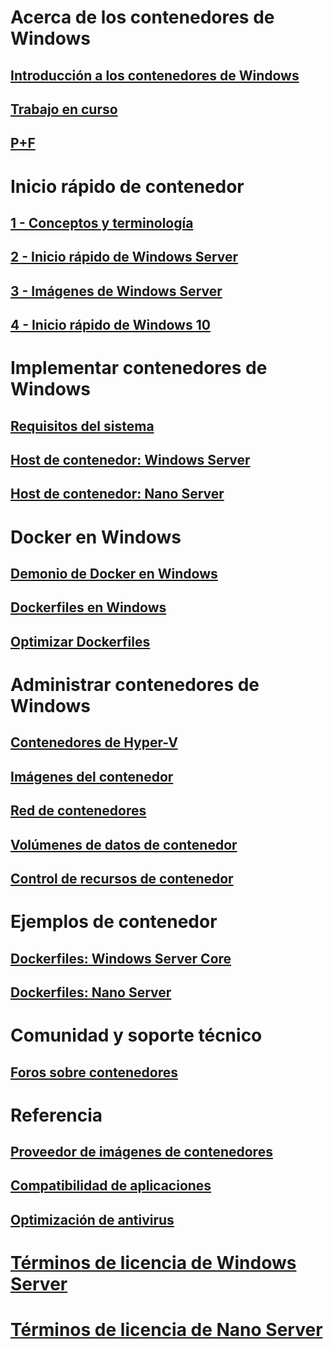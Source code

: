 # Acerca de los contenedores de Windows
## [Introducción a los contenedores de Windows](about/about_overview.md)
## [Trabajo en curso](about/work_in_progress.md)
## [P+F](about/faq.md)

# Inicio rápido de contenedor
## [1 - Conceptos y terminología](quick_start/quick_start.md)
## [2 - Inicio rápido de Windows Server](quick_start/quick_start_windows_server.md)
## [3 - Imágenes de Windows Server](quick_start/quick_start_images.md)
## [4 - Inicio rápido de Windows 10](quick_start/quick_start_windows_10.md)

# Implementar contenedores de Windows
## [Requisitos del sistema](deployment/system_requirements.md)
## [Host de contenedor: Windows Server](deployment/deployment.md)
## [Host de contenedor: Nano Server](deployment/deployment_nano.md)

# Docker en Windows
## [Demonio de Docker en Windows](docker/configure_docker_daemon.md)
## [Dockerfiles en Windows](docker/manage_windows_dockerfile.md)
## [Optimizar Dockerfiles](docker/optimize_windows_dockerfile.md)

# Administrar contenedores de Windows
## [Contenedores de Hyper-V](management/hyperv_container.md)
## [Imágenes del contenedor](management/manage_images.md)
## [Red de contenedores](management/container_networking.md)
## [Volúmenes de datos de contenedor](management/manage_data.md)
## [Control de recursos de contenedor](management/manage_resources.md)

# Ejemplos de contenedor
## [Dockerfiles: Windows Server Core](https://github.com/Microsoft/Virtualization-Documentation/tree/master/windows-container-samples/windowsservercore)
## [Dockerfiles: Nano Server](https://github.com/Microsoft/Virtualization-Documentation/tree/master/windows-container-samples/nanoserver)

# Comunidad y soporte técnico
## [Foros sobre contenedores](https://social.msdn.microsoft.com/Forums/en-US/home?forum=windowscontainers)

# Referencia
## [Proveedor de imágenes de contenedores](https://github.com/PowerShell/ContainerProvider)
## [Compatibilidad de aplicaciones](reference/app_compat.md)
## [Optimización de antivirus](https://msdn.microsoft.com/en-us/windows/hardware/drivers/ifs/anti-virus-optimization-for-windows-containers)
# [Términos de licencia de Windows Server](EULA.md)
# [Términos de licencia de Nano Server](Nano_EULA.md)



<!--HONumber=Jun16_HO2-->


